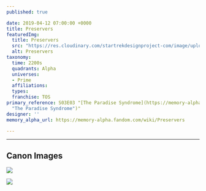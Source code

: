 ```yaml
---
published: true

date: 2019-04-12 07:00:00 +0000
title: Preservers
featuredImg:
  title: Preservers
  src: "https://res.cloudinary.com/startrekdesignproject-com/image/upload/v1555099721/Preservers.png"
  alt: Preservers
taxonomy:
  time: 2200s
  quadrants: Alpha
  universes:
  - Prime
  affiliations:
  types:
  franchise: TOS
primary_reference: S03E03 "[The Paradise Syndrome](https://memory-alpha.fandom.com/wiki/The_Paradise_Syndrome
  "The Paradise Syndrome")"
designer: ''
memory_alpha_url: https://memory-alpha.fandom.com/wiki/Preservers

---
```

___
## Canon Images

![](https://res.cloudinary.com/startrekdesignproject-com/image/upload/v1555099721/Preservers1.jpg)

![](https://res.cloudinary.com/startrekdesignproject-com/image/upload/v1555099721/Preservers2.jpg)